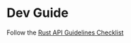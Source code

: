 # Dev Guide

Follow the [Rust API Guidelines Checklist](https://rust-lang.github.io/api-guidelines/checklist.html)

